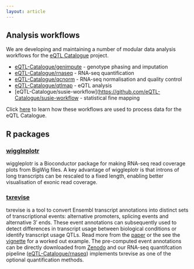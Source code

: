 ```yaml
---
layout: article
---
```


## Analysis workflows

We are developing and maintaining a number of modular data analysis workflows for the [eQTL Catalogue](https://www.ebi.ac.uk/eqtl/) project.

* [eQTL-Catalogue/genimpute](https://github.com/eQTL-Catalogue/genimpute) - genotype phasing and imputation
* [eQTL-Catalogue/rnaseq](https://github.com/eQTL-Catalogue/rnaseq) - RNA-seq quantification
* [eQTL-Catalogue/qcnorm](https://github.com/eQTL-Catalogue/qcnorm) - RNA-seq normalisation and quality control
* [eQTL-Catalogue/qtlmap](https://github.com/eQTL-Catalogue/qtlmap) - eQTL analysis
* [eQTL-Catalogue/susie-workflow](https://github.com/eQTL-Catalogue/susie-workflow - statistical fine mapping

Click [here](https://github.com/eQTL-Catalogue/eQTL-Catalogue-resources/blob/master/tutorials/workflow_execution.md) to learn how these workflows are used to process data for the eQTL Catalogue.

## R packages

### [wiggleplotr](https://bioconductor.org/packages/release/bioc/html/wiggleplotr.html)

wiggleplotr is a Bioconductor package for making RNA-seq read coverage plots from BigWig files. A key advantage of wiggleplotr is that introns of long transcripts can be rescaled to a fixed length, enabling better visualisation of exonic read coverage.

### [txrevise](https://github.com/kauralasoo/txrevise)
txrevise is a tool to convert Ensembl transcript annotations into distinct sets of transcriptional events: alternative promoters, splicing events and alternative 3′ ends. These event annotations can subsequently used to detect differences in transcript usage between biological conditions or identify transcript usage QTLs. Read more from the [paper](https://doi.org/10.7554/eLife.41673.001) or the see the [vignette](http://htmlpreview.github.io/?https://github.com/kauralasoo/txrevise/blob/master/inst/doc/construct_events.html) for a worked out example. The pre-computed event annotations can be directly downloaded from [Zenodo](https://doi.org/10.5281/zenodo.3232932) and our RNA-seq quantifcation pipeline ([eQTL-Catalogue/rnaseq](https://github.com/eQTL-Catalogue/rnaseq)) implements txrevise as one of the optional quantification methods.  

